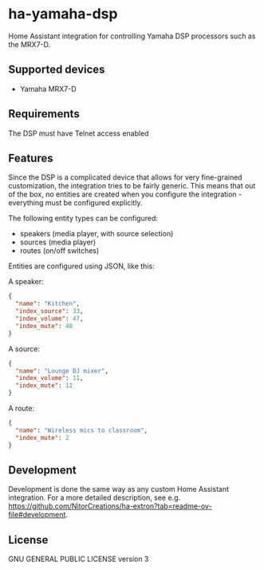 # ha-yamaha-dsp

Home Assistant integration for controlling Yamaha DSP processors such as the MRX7-D.

## Supported devices

* Yamaha MRX7-D

## Requirements

The DSP must have Telnet access enabled

## Features

Since the DSP is a complicated device that allows for very fine-grained customization, the 
integration tries to be fairly generic. This means that out of the box, no entities are created 
when you configure the integration - everything must be configured explicitly.

The following entity types can be configured:

* speakers (media player, with source selection)
* sources (media player)
* routes (on/off switches)

Entities are configured using JSON, like this:

A speaker:
```json
{
  "name": "Kitchen",
  "index_source": 33,
  "index_volume": 47,
  "index_mute": 48
}
```

A source:
```json
{
  "name": "Lounge DJ mixer",
  "index_volume": 11,
  "index_mute": 12
}
```

A route:
```json
{
  "name": "Wireless mics to classroom",
  "index_mute": 2
}
```

## Development

Development is done the same way as any custom Home Assistant integration. For a more detailed description, see 
e.g. https://github.com/NitorCreations/ha-extron?tab=readme-ov-file#development.

## License

GNU GENERAL PUBLIC LICENSE version 3
